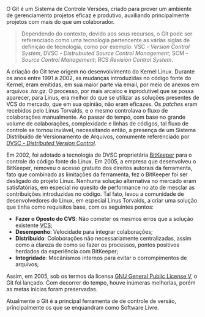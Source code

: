 O Git é um Sistema de Controle Versões, criado para prover um ambiente de gerenciamento projetos eficaz e produtivo, auxiliando principalmente projetos com mais do que um colaborador. 

> Dependendo do contexto, devido aos seus recursos, o Git pode ser referenciado como uma tecnologia pertencente as várias siglas de definição de tecnologia, como por exemplo: VSC - *Version Control System*, DVSC - *Distrubuited Source Control Management*; SCM - *Source Control Management*; RCS *Revision Control System*.

A criação do Git teve origem no desenvolvimento do Kernel Linux. Durante os anos entre 1991 à 2002, as mudanças introduzidas no código fonte do Kernel, eram emitidas, em sua maior parte via email, por meio de anexos em arquivos *.tar.gz*. O processo, por mais arcaíco e inprodutível que se possa aparecer, para Linus, era melhor do que se utilizar as soluções presentes de VCS do mercado, que em sua opinião, não eram eficazes. Os *patches* eram recebidos pelo Linus Torvalds, e o mesmo controlava o fluxo de colaborações manualmente. Ao passar do tempo, com base no grande volume de colaborações, complexidade e linhas de códigos, tal fluxo de controle se tornou inviável, necessitando então, a presença de um Sistema Distribuído de Versionamento de Arquivos, comumente referenciado por [DVSC - *Distributed Version Control*](https://en.wikipedia.org/wiki/Distributed_version_control).

Em 2002, foi adotado a tecnologia de DVSC proprietária [BitKeeper](http://www.bitkeeper.org/) para o controle do código fonte do Linux. Em 2005, a empresa que desenvolveu o BitKeeper, removeu  o acesso gratuito dos direitos autorais da ferramenta, fato que combinado as limitações da ferramenta, fez o BitKeeper foi ser desligado do projeto Linux. Nenhuma solução alternativa no mercado eram satisfatórias, em especial no quesito de performance no ato de mesclar as contribuições introduzidas no código. Tal fato, levou a comunidade de desenvolvedores do Linux, em especial Linus Torvalds, a criar uma solução que tinha como requisitos base, com os seguintes pontos:

- **Fazer o Oposto do CVS**: Não cometer os mesmos erros que a solução existente [VCS](https://en.wikipedia.org/wiki/Concurrent_Versions_System);
- **Desempenho**: Velocidade para integrar colaborações;
- **Distribuído**: Coloborações não necessariamente centralizadas, assim como a clareza de como se fazer os processos, pontos positivos herdados da experiência com BitKeeper;
- **Integridade**: Mecânismos internos para evitar o corrompimentos de arquivos;

Assim, em 2005, sob os termos da licensa [GNU General Public License V](https://www.gnu.org/licenses/old-licenses/gpl-2.0.html), o Git foi lançado. Com decorrer do tempo, houve inúmeras melhorias, porém as metas inicias foram preservadas.

Atualmente o Git é a principal ferramenta de de controle de versão, principalmente os que se enquandram como Software Livre.

